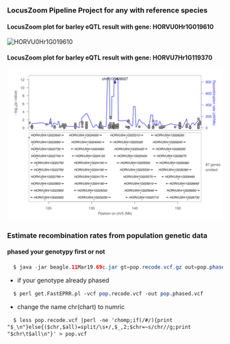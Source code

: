### LocusZoom Pipeline Project for any  with reference species

#### LocusZoom plot for barley eQTL result with gene: HORVU0Hr1G019610 

![HORVU0Hr1G019610](Fig/chr2.png "HORVU0Hr1G019610")

#### LocusZoom plot for barley eQTL result with gene: HORVU7Hr1G119370

![HORVU7Hr1G119370](Fig/chr5.png "HORVU7Hr1G119370")

### Estimate recombination rates from population genetic data  
 
#### phased your genotypy first or not 
```java
  $ java -jar beagle.11Mar19.69c.jar gt=pop.recode.vcf.gz out=pop.phased.vcf.gz
```
* if your genotype already phased 
```perl
  $ perl get.FastEPRR.pl -vcf pop.recode.vcf -out pop.phased.vcf 
```
* change the name chr(chart) to numric 
```linux
  $ less pop.recode.vcf |perl -ne 'chomp;if(/#/){print "$_\n"}else{($chr,$all)=split/\s+/,$_,2;$chr=~s/chr//g;print "$chr\t$all\n"}' > pop.vcf
```
